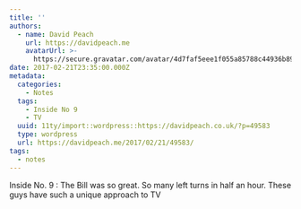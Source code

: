```yaml
---
title: ''
authors:
  - name: David Peach
    url: https://davidpeach.me
    avatarUrl: >-
      https://secure.gravatar.com/avatar/4d7faf5eee1f055a85788c44936b8995eaab6dfb004e7854ec747ccb272e91ee?s=96&d=mm&r=g
date: 2017-02-21T23:35:00.000Z
metadata:
  categories:
    - Notes
  tags:
    - Inside No 9
    - TV
  uuid: 11ty/import::wordpress::https://davidpeach.co.uk/?p=49583
  type: wordpress
  url: https://davidpeach.me/2017/02/21/49583/
tags:
  - notes
---
```

Inside No. 9 : The Bill was so great. So many left turns in half an hour. These guys have such a unique approach to TV